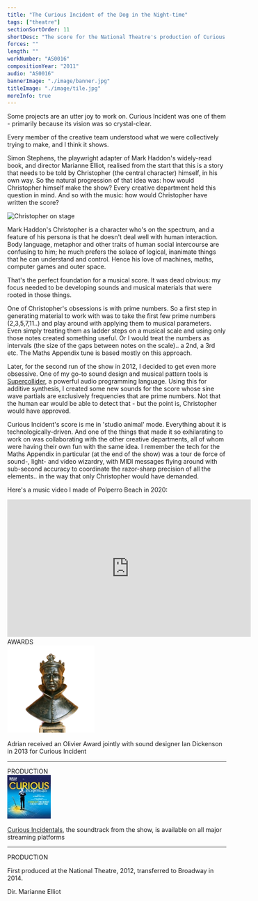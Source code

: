 ```yaml
---
title: "The Curious Incident of the Dog in the Night-time"
tags: ["theatre"]
sectionSortOrder: 11
shortDesc: "The score for the National Theatre's production of Curious Incident"
forces: ""
length: ""
workNumber: "AS0016"
compositionYear: "2011"
audio: "AS0016"
bannerImage: "./image/banner.jpg"
titleImage: "./image/tile.jpg"
moreInfo: true
---
```


<div class="flex flex-col gap-4">
    <p>
       Some projects are an utter joy to work on. Curious Incident was one of them - primarily because its vision was so crystal-clear.</p>
    <p>
        Every member of the creative team understood what we were collectively trying to make, and I think it shows.</p>
    <p>
        Simon Stephens, the playwright adapter of Mark Haddon's widely-read book, and director Marianne Elliot, realised from the start that this is a story that needs to be told by Christopher (the central character) himself, in his own way. So the natural progression of that idea was: how would Christopher himself make the show? Every creative department held this question in mind. And so with the music: how would Christopher have written the score?</p>
    <div class="pdContentImg">
        <img src="/public/AS0016-extra/image/948-060.JPG" alt="Christopher on stage">
    </div>
    <p>
        Mark Haddon's Christopher is a character who's on the spectrum, and a feature of his persona is that he doesn't deal well with human interaction. Body language, metaphor and other traits of human social intercourse are confusing to him; he much prefers the solace of logical, inanimate things that he can understand and control. Hence his love of machines, maths, computer games and outer space.</p>
    <p>
        That's the perfect foundation for a musical score. It was dead obvious: my focus needed to be developing sounds and musical materials that were rooted in those things. </p>
    <p>
        One of Christopher's obsessions is with prime numbers. So a first step in generating material to work with was to take the first few prime numbers (2,3,5,7,11..) and play around with applying them to musical parameters. Even simply treating them as ladder steps on a musical scale and using only those notes created something useful. Or I would treat the numbers as intervals (the size of the gaps between notes on the scale).. a 2nd, a 3rd etc. The Maths Appendix tune is based mostly on this approach.</p>
    <p>
        Later, for the second run of the show in 2012, I decided to get even more obsessive. One of my go-to sound design and musical pattern tools is <a href="https://supercollider.github.io/" className="decorated-link">Supercollider</a>, a powerful audio programming language. Using this for additive synthesis, I created some new sounds for the score whose sine wave partials are exclusively frequencies that are prime numbers. Not that the human ear would be able to detect that - but the point is, Christopher would have approved.
    <p>
        Curious Incident's score is me in 'studio animal' mode. Everything about it is technologically-driven. And one of the things that made it so exhilarating to work on was collaborating with the other creative departments, all of whom were having their own fun with the same idea. I remember the tech for the Maths Appendix in particular (at the end of the show) was a tour de force of sound-, light- and video wizardry, with MIDI messages flying around with sub-second accuracy to coordinate the razor-sharp precision of all the elements.. in the way that only Christopher would have demanded.
    </p>
    <p>
        Here's a music video I made of Polperro Beach in 2020:
    </p>
    <div class="pdVideoFrame">
        <iframe width="560" height="315" src="https://www.youtube.com/embed/g9ZhC1B8HUU" title="YouTube video player" frameborder="0" allow="accelerometer; clipboard-write; encrypted-media; gyroscope; picture-in-picture" allowfullscreen></iframe>
    </div>
</div>

<div class="pt-4 flex flex-col gap-4">
    <div class="flex flex-col gap-4">
        <div class="flex flex-row gap-2 w-full justify-between items-center">
            <div class="text-xl font-bold">AWARDS</div>
            <div class="w-12 h-12">
                <img src="/public/misc/OlivierStatueTransparent.png" alt="Olivier statue">
            </div>
        </div>
        <p>Adrian received an Olivier Award jointly with sound designer Ian Dickenson in 2013 for Curious Incident</p>
    </div>
    <hr />
    <div class="flex flex-col gap-4">
        <div class="text-xl font-bold">PRODUCTION</div>
        <div class="pdSidebarImage">
            <a href="https://open.spotify.com/album/5etxggieLYunuZ3drXjFb2?si=GmQOneoTR-qTfKLhMfrtWA" className="decorated-link"><img src="/public/misc/CuriousIncidentals100x100.jpg" alt="Curious Incidentals"></a>
        </div>
        <p><a href="https://open.spotify.com/album/5etxggieLYunuZ3drXjFb2?si=GmQOneoTR-qTfKLhMfrtWA">Curious Incidentals</a>, the soundtrack from the show, is available on all major streaming platforms</p>
    </div>
    <hr />
     <div class="flex flex-col gap-4">
        <div class="text-xl font-bold">PRODUCTION</div>
        <p>First produced at the National Theatre, 2012, transferred to Broadway in 2014.</p>
        <p>Dir. Marianne Elliot</p>
    </div>
</div>
